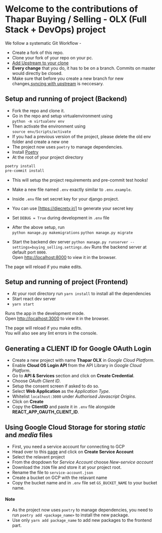 # Welcome to the contributions of Thapar Buying / Selling - OLX (Full Stack + DevOps) project
We follow a systematic Git Workflow -
- Create a fork of this repo.
- Clone your fork of your repo on your pc.
- [Add Upstream to your clone](https://help.github.com/en/github/collaborating-with-issues-and-pull-requests/configuring-a-remote-for-a-fork)
- **Every change** that you do, it has to be on a branch. Commits on master would directly be closed.
- Make sure that before you create a new branch for new changes,[syncing with upstream](https://help.github.com/en/github/collaborating-with-issues-and-pull-requests/syncing-a-fork) is neccesary.

## Setup and running of project (Backend)
- Fork the repo and clone it.
- Go in the repo and setup virtualenvironment using <br>
```python -m virtualenv env``` 
- Then activate the environment using <br>
```source env/Scripts/activate```
- If you had a previous version of the project, please delete the old env folder and create a new one
- The project now uses ```poetry``` to manage dependencies.
- Install [Poetry](https://python-poetry.org/docs/)
- At the root of your project directory <br>
```bash 
poetry install
pre-commit install
```
- This will setup the project requirements and pre-commit test hooks!

- Make a new file named ```.env``` exactly similar to ```.env.example```.
- Inside ```.env``` file set secret key for your django project.
- You can use [https://djecrety.ir/] to generate your secret key
- Set ```DEBUG = True``` during development in ```.env``` file

- After the above setup, run <br>
```python manage.py makemigrations```
```python manage.py migrate```

- Start the backend dev server 
```python manage.py runserver --settings=buying_selling.settings.dev```
Runs the backend server at default port ```8000```.<br />
Open [http://localhost:8000](http://localhost:8000) to view it in the browser.

The page will reload if you make edits.<br />

## Setup and running of project (Frontend)
- At your root directory run `yarn install` to install all the dependencies
- Start react dev server
- ```yarn start```

Runs the app in the development mode.<br />
Open [http://localhost:3000](http://localhost:3000) to view it in the browser.

The page will reload if you make edits.<br />
You will also see any lint errors in the console.

## Generating a CLIENT ID for Google OAuth Login
- Create a new project with name **Thapar OLX** in _Google Cloud Platform_.
- Enable **Cloud OS Login API** from the API Library in _Google Cloud Platform_.
- Go to **API & Services** section and click on **Create Credential**.
- Choose _OAuth Client ID_.
- Setup the consent screen if asked to do so.
- Select **Web Application** as the _Application Type_.
- Whitelist `localhost:3000` under _Authorised Javascript Origins_.
- Click on **Create**
- Copy the **ClientID** and paste it in `.env` file alongside **REACT_APP_OAUTH_CLIENT_ID**.

## Using Google Cloud Storage for storing _static_ and _media_ files
- First, you need a service account for connecting to GCP
- Head over to this [page](https://cloud.google.com/docs/authentication/getting-started) and click on **Create Service Account**
- Select the relavant project
- From the dropdown for _Service Account_ choose _New-service account_
- Download the `JSON` file and store it at your project root.
- Rename the file to `service-account.json`
- Create a bucket on GCP with the relavant name
- Copy the bucket name and in `.env` file set `GS_BUCKET_NAME` to your bucket name.

#### Note
- As the project now uses ```poetry``` to manage dependencies, you need to run ```poetry add <package_name>``` to install the new package.
- Use only ```yarn add package_name``` to add new packages to the frontend part.
